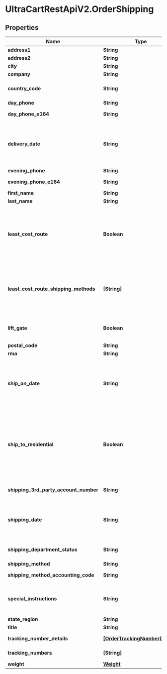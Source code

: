 # UltraCartRestApiV2.OrderShipping

## Properties

Name | Type | Description | Notes
------------ | ------------- | ------------- | -------------
**address1** | **String** | Address line 1 | [optional] 
**address2** | **String** | Address line 2 | [optional] 
**city** | **String** | City | [optional] 
**company** | **String** | Company | [optional] 
**country_code** | **String** | ISO-3166 two letter country code | [optional] 
**day_phone** | **String** | Day time phone | [optional] 
**day_phone_e164** | **String** | Day time phone (E164 format) | [optional] 
**delivery_date** | **String** | Date the customer is requesting delivery on.  Typically used for perishable product delivery. | [optional] 
**evening_phone** | **String** | Evening phone | [optional] 
**evening_phone_e164** | **String** | Evening phone (E164 format) | [optional] 
**first_name** | **String** | First name | [optional] 
**last_name** | **String** | Last name | [optional] 
**least_cost_route** | **Boolean** | If true, instructs UltraCart to apply the cheapest shipping method to this order.  Used only for channel partner order inserts. | [optional] 
**least_cost_route_shipping_methods** | **[String]** | List of shipping methods to consider if least_code_route is true. Used only for channel parter order inserts. | [optional] 
**lift_gate** | **Boolean** | Lift gate requested (LTL shipping methods only) | [optional] 
**postal_code** | **String** | Postal code | [optional] 
**rma** | **String** | RMA number | [optional] 
**ship_on_date** | **String** | Date the customer is requesting that the order ship on.  Typically used for perishable product delivery. | [optional] 
**ship_to_residential** | **Boolean** | True if the shipping address is residential.  Effects the methods that are available to the customer as well as the price of the shipping method. | [optional] 
**shipping_3rd_party_account_number** | **String** | Shipping 3rd party account number | [optional] 
**shipping_date** | **String** | Date/time the order shipped on.  This date is set once the first shipment is sent to the customer. | [optional] 
**shipping_department_status** | **String** | Shipping department status | [optional] 
**shipping_method** | **String** | Shipping method | [optional] 
**shipping_method_accounting_code** | **String** | Shipping method accounting code | [optional] 
**special_instructions** | **String** | Special instructions from the customer regarding shipping | [optional] 
**state_region** | **String** | State | [optional] 
**title** | **String** | Title | [optional] 
**tracking_number_details** | [**[OrderTrackingNumberDetails]**](OrderTrackingNumberDetails.md) | Tracking number details | [optional] 
**tracking_numbers** | **[String]** | Tracking numbers | [optional] 
**weight** | [**Weight**](Weight.md) |  | [optional] 


